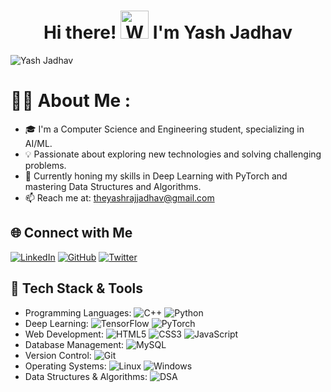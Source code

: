<h1 align="center"> Hi there! <img src="https://raw.githubusercontent.com/nixin72/nixin72/master/wave.gif" 
         alt="Waving hand animated gif"
         height="45"
         width="45" /> I'm Yash Jadhav</h1>

<p align="left"> <img src="https://komarev.com/ghpvc/?username=theyashjadhav&label=Profile%20Views&color=blue&style=plastic" alt="Yash Jadhav" /> </p>

# 👨‍💻 About Me :
- 🎓 I'm a Computer Science and Engineering student, specializing in AI/ML.
- 💡 Passionate about exploring new technologies and solving challenging problems.
- 🌱 Currently honing my skills in Deep Learning with PyTorch and mastering Data Structures and Algorithms.
- 📫 Reach me at: [theyashrajjadhav@gmail.com](mailto:theyashrajjadhav@gmail.com)

## 🌐 Connect with Me
[![LinkedIn](https://img.shields.io/badge/LinkedIn-0077B5?style=for-the-badge&logo=linkedin&logoColor=white)](https://www.linkedin.com/in/theyashjadhav/)
[![GitHub](https://img.shields.io/badge/GitHub-181717?style=for-the-badge&logo=github&logoColor=white)](https://github.com/theyashjadhav)
[![Twitter](https://img.shields.io/badge/Twitter-1DA1F2?style=for-the-badge&logo=twitter&logoColor=white)](https://twitter.com/theyashjadhav)

## 🚀 Tech Stack & Tools
- Programming Languages: ![C++](https://img.shields.io/badge/C++-00599C?style=flat-square&logo=c%2B%2B&logoColor=white) ![Python](https://img.shields.io/badge/Python-3776AB?style=flat-square&logo=python&logoColor=white)
- Deep Learning: ![TensorFlow](https://img.shields.io/badge/TensorFlow-FF6F00?style=flat-square&logo=tensorflow&logoColor=white) ![PyTorch](https://img.shields.io/badge/PyTorch-EE4C2C?style=flat-square&logo=pytorch&logoColor=white)
- Web Development: ![HTML5](https://img.shields.io/badge/HTML5-E34F26?style=flat-square&logo=html5&logoColor=white) ![CSS3](https://img.shields.io/badge/CSS3-1572B6?style=flat-square&logo=css3&logoColor=white) ![JavaScript](https://img.shields.io/badge/JavaScript-F7DF1E?style=flat-square&logo=javascript&logoColor=black)
- Database Management: ![MySQL](https://img.shields.io/badge/MySQL-4479A1?style=flat-square&logo=mysql&logoColor=white) 
- Version Control: ![Git](https://img.shields.io/badge/Git-F05032?style=flat-square&logo=git&logoColor=white)
- Operating Systems: ![Linux](https://img.shields.io/badge/Linux-FCC624?style=flat-square&logo=linux&logoColor=black) ![Windows](https://img.shields.io/badge/Windows-0078D6?style=flat-square&logo=windows&logoColor=white)
- Data Structures & Algorithms: ![DSA](https://img.shields.io/badge/Data_Structures_%26_Algorithms-555555?style=flat-square)

